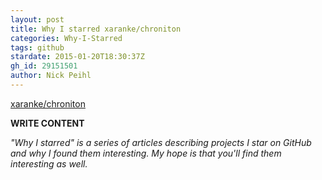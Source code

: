 ```yaml
---
layout: post
title: Why I starred xaranke/chroniton
categories: Why-I-Starred
tags: github
stardate: 2015-01-20T18:30:37Z
gh_id: 29151501
author: Nick Peihl
---
```


[xaranke/chroniton](star.repo.html_url)

**WRITE CONTENT**

*"Why I starred" is a series of articles describing projects I star on GitHub and why I found them interesting. My hope is that you'll find them interesting as well.*

